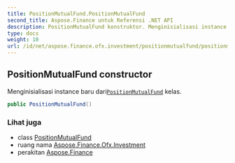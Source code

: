 ```yaml
---
title: PositionMutualFund.PositionMutualFund
second_title: Aspose.Finance untuk Referensi .NET API
description: PositionMutualFund konstruktor. Menginisialisasi instance baru dariPositionMutualFund kelas.
type: docs
weight: 10
url: /id/net/aspose.finance.ofx.investment/positionmutualfund/positionmutualfund/
---
```

## PositionMutualFund constructor

Menginisialisasi instance baru dari[`PositionMutualFund`](../) kelas.

```csharp
public PositionMutualFund()
```

### Lihat juga

* class [PositionMutualFund](../)
* ruang nama [Aspose.Finance.Ofx.Investment](../../positionmutualfund/)
* perakitan [Aspose.Finance](../../../)


